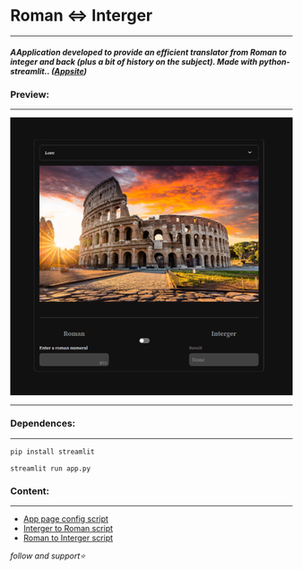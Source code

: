 # Roman <=> Interger
---
##### *AApplication developed to provide an efficient translator from Roman to integer and back (plus a bit of history on the subject). Made with python-streamlit.*. ([Appsite]())

### Preview:
---
![img](img/capt.png)

---
### Dependences:
---
```
pip install streamlit
```
```
streamlit run app.py
```
### Content:
---
- [App page config script](app.py)
- [Interger to Roman script](IntergerToRoman.py)
- [Roman to Interger script](RomanToInterger.py)

*follow and support⭐️*